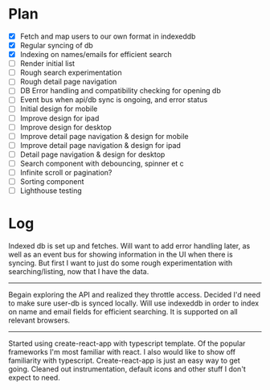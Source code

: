 # Plan

- [x] Fetch and map users to our own format in indexeddb
- [x] Regular syncing of db
- [x] Indexing on names/emails for efficient search
- [ ] Render initial list
- [ ] Rough search experimentation
- [ ] Rough detail page navigation
- [ ] DB Error handling and compatibility checking for opening db
- [ ] Event bus when api/db sync is ongoing, and error status
- [ ] Initial design for mobile
- [ ] Improve design for ipad
- [ ] Improve design for desktop
- [ ] Improve detail page navigation & design for mobile
- [ ] Improve detail page navigation & design for ipad
- [ ] Detail page navigation & design for desktop
- [ ] Search component with debouncing, spinner et c
- [ ] Infinite scroll or pagination?
- [ ] Sorting component
- [ ] Lighthouse testing

# Log

Indexed db is set up and fetches. Will want to add error handling later, as well as an event bus for showing information in the UI when there is syncing. But first I want to
just do some rough experimentation with searching/listing, now that I have the data.

---

Begain exploring the API and realized they throttle access. Decided I'd need to make sure user-db is synced locally. Will use indexeddb in order to index on name and email fields for efficient searching. It is supported on all relevant browsers.

---

Started using create-react-app with typescript template. Of the popular
frameworks I'm most familiar with react. I also would like to show off
familiarity with typescript. Create-react-app is just an easy way to get
going. Cleaned out instrumentation, default icons and other stuff I don't
expect to need.
